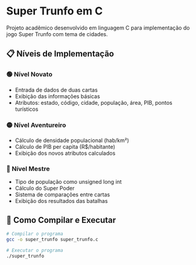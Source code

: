 # Super Trunfo em C

Projeto acadêmico desenvolvido em linguagem C para implementação do jogo 
Super Trunfo com tema de cidades.

## 📋 Níveis de Implementação

### 🟢 Nível Novato
- Entrada de dados de duas cartas
- Exibição das informações básicas
- Atributos: estado, código, cidade, população, área, PIB, pontos 
turísticos

### 🟡 Nível Aventureiro  
- Cálculo de densidade populacional (hab/km²)
- Cálculo de PIB per capita (R$/habitante)
- Exibição dos novos atributos calculados

### 🔴 Nível Mestre
- Tipo de população como unsigned long int
- Cálculo do Super Poder
- Sistema de comparações entre cartas
- Exibição dos resultados das batalhas

## 🚀 Como Compilar e Executar

```bash
# Compilar o programa
gcc -o super_trunfo super_trunfo.c

# Executar o programa
./super_trunfo
